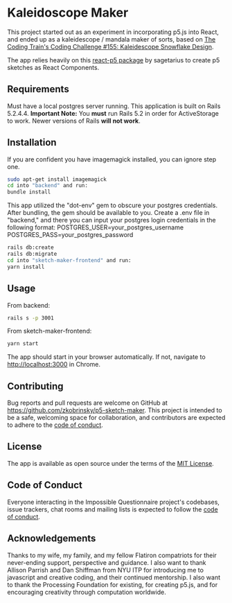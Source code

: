 # Kaleidoscope Maker

This project started out as an experiment in incorporating p5.js into React, and ended up as a kaleidescope / mandala maker of sorts, based on [The Coding Train's Coding Challenge #155: Kaleidescope Snowflake Design](https://www.youtube.com/watch?v=R3C2giDfmO8).

The app relies heavily on this [react-p5 package](https://www.npmjs.com/package/react-p5) by sagetarius to create p5 sketches as React Components.

## Requirements

Must have a local postgres server running.
This application is built on Rails 5.2.4.4.
**Important Note:**
You **must** run Rails 5.2 in order for ActiveStorage to work. Newer versions of Rails **will not work**.

## Installation

If you are confident you have imagemagick installed, you can ignore step one.

```bash
sudo apt-get install imagemagick
cd into "backend" and run:
bundle install
```

This app utilized the "dot-env" gem to obscure your postgres credentials. After bundling, the gem should be available to you. Create a .env file in "backend," and there you can input your postgres login credentials in the following format:
POSTGRES_USER=your_postgres_username
POSTGRES_PASS=your_postgres_password

```bash
rails db:create
rails db:migrate
cd into "sketch-maker-frontend" and run:
yarn install
```

## Usage

From backend:

```bash
rails s -p 3001
```

From sketch-maker-frontend:

```bash
yarn start
```

The app should start in your browser automatically. If not, navigate to [http://localhost:3000](http://localhost:3000) in Chrome.

## Contributing

Bug reports and pull requests are welcome on GitHub at https://github.com/zkobrinsky/p5-sketch-maker. This project is intended to be a safe, welcoming space for collaboration, and contributors are expected to adhere to the [code of conduct](https://github.com/zkobrinsky/p5-sketch-maker/blob/main/CODE_OF_CONDUCT.md).

## License

The app is available as open source under the terms of the [MIT License](https://opensource.org/licenses/MIT).

## Code of Conduct

Everyone interacting in the Impossible Questionnaire project's codebases, issue trackers, chat rooms and mailing lists is expected to follow the [code of conduct](https://github.com/zkobrinsky/p5-sketch-maker/blob/main/CODE_OF_CONDUCT.md).

## Acknowledgements

Thanks to my wife, my family, and my fellow Flatiron compatriots for their never-ending support, perspective and guidance. I also want to thank Allison Parrish and Dan Shiffman from NYU ITP for introducing me to javascript and creative coding, and their continued mentorship. I also want to thank the Processing Foundation for existing, for creating p5.js, and for encouraging creativity through computation worldwide.
